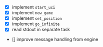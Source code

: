 - [x] implement `start_uci` 
- [x] implement `new_game`
- [x] implement `set_position`
- [x] implement `go_infinite`
- [x] read stdout in separate task
- [] improve message handling from engine